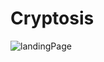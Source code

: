 # Cryptosis
![landingPage](https://user-images.githubusercontent.com/114964227/213065191-2c5cc740-a143-4d57-b55e-2669c995cb8f.png)

